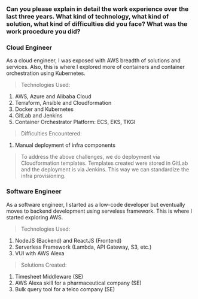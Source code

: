 ### Can you please explain in detail the work experience over the last three years. What kind of technology, what kind of solution, what kind of difficulties did you face? What was the work procedure you did?

### Cloud Engineer

As a cloud engineer, I was exposed with AWS breadth of solutions and services. Also, this is where I explored more of containers and container orchestration using Kubernetes.

> Technologies Used:

1. AWS, Azure and Alibaba Cloud
2. Terraform, Ansible and Cloudformation
3. Docker and Kubernetes
4. GitLab and Jenkins
5. Container Orchestrator Platform: ECS, EKS, TKGI

> Difficulties Encountered:

1. Manual deployment of infra components

> To address the above challenges, we do deployment via Cloudformation templates. Templates created were stored in GitLab and the deployment is via Jenkins. This way we can standardize the infra provisioning.

### Software Engineer

As a software engineer, I started as a low-code developer but eventually moves to backend development using serveless framework. This is where I started exploring AWS.

> Technologies Used:

1. NodeJS (Backend) and ReactJS (Frontend)
2. Serverless Framework (Lambda, API Gateway, S3, etc.)
3. VUI with AWS Alexa

> Solutions Created:

1. Timesheet Middleware (SE)
2. AWS Alexa skill for a pharmaceutical company (SE)
3. Bulk query tool for a telco company (SE)
